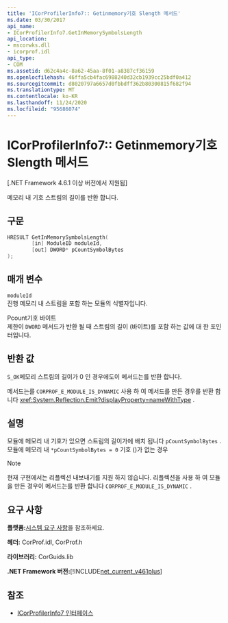 ```yaml
---
title: 'ICorProfilerInfo7:: Getinmemory기호 Slength 메서드'
ms.date: 03/30/2017
api_name:
- ICorProfilerInfo7.GetInMemorySymbolsLength
api_location:
- mscorwks.dll
- icorprof.idl
api_type:
- COM
ms.assetid: d62c4a4c-8a62-45aa-8f01-a8387cf36159
ms.openlocfilehash: 46ffa5cb4fac6988240d32cb1939cc25bdf0a412
ms.sourcegitcommit: d8020797a6657d0fbbdff362b80300815f682f94
ms.translationtype: MT
ms.contentlocale: ko-KR
ms.lasthandoff: 11/24/2020
ms.locfileid: "95686074"
---
```

# <a name="icorprofilerinfo7getinmemorysymbolslength-method"></a>ICorProfilerInfo7:: Getinmemory기호 Slength 메서드

[.NET Framework 4.6.1 이상 버전에서 지원됨]  
  
 메모리 내 기호 스트림의 길이를 반환 합니다.  
  
## <a name="syntax"></a>구문  
  
```cpp  
HRESULT GetInMemorySymbolsLength(  
        [in] ModuleID moduleId,  
        [out] DWORD* pCountSymbolBytes  
);  
```  
  
## <a name="parameters"></a>매개 변수  

 `moduleId`  
 진행 메모리 내 스트림을 포함 하는 모듈의 식별자입니다.  
  
 Pcount기호 바이트  
 제한이 `DWORD` 메서드가 반환 될 때 스트림의 길이 (바이트)를 포함 하는 값에 대 한 포인터입니다.  
  
## <a name="return-value"></a>반환 값  

 `S_OK`메모리 스트림의 길이가 0 인 경우에도이 메서드는를 반환 합니다.  
  
 메서드는를 `CORPROF_E_MODULE_IS_DYNAMIC` 사용 하 여 메서드를 만든 경우를 반환 합니다 <xref:System.Reflection.Emit?displayProperty=nameWithType> .  
  
## <a name="remarks"></a>설명  

 모듈에 메모리 내 기호가 있으면 스트림의 길이가에 배치 됩니다 `pCountSymbolBytes` . 모듈에 메모리 내 `*pCountSymbolBytes = 0` 기호 ()가 없는 경우  
  
> [!NOTE]
> 현재 구현에서는 리플렉션 내보내기를 지원 하지 않습니다. 리플렉션을 사용 하 여 모듈을 만든 경우이 메서드는를 반환 합니다 `CORPROF_E_MODULE_IS_DYNAMIC` .  
  
## <a name="requirements"></a>요구 사항  

 **플랫폼:**[시스템 요구 사항](../../get-started/system-requirements.md)을 참조하세요.  
  
 **헤더:** CorProf.idl, CorProf.h  
  
 **라이브러리:** CorGuids.lib  
  
 **.NET Framework 버전:**[!INCLUDE[net_current_v461plus](../../../../includes/net-current-v461plus-md.md)]  
  
## <a name="see-also"></a>참조

- [ICorProfilerInfo7 인터페이스](icorprofilerinfo7-interface.md)
